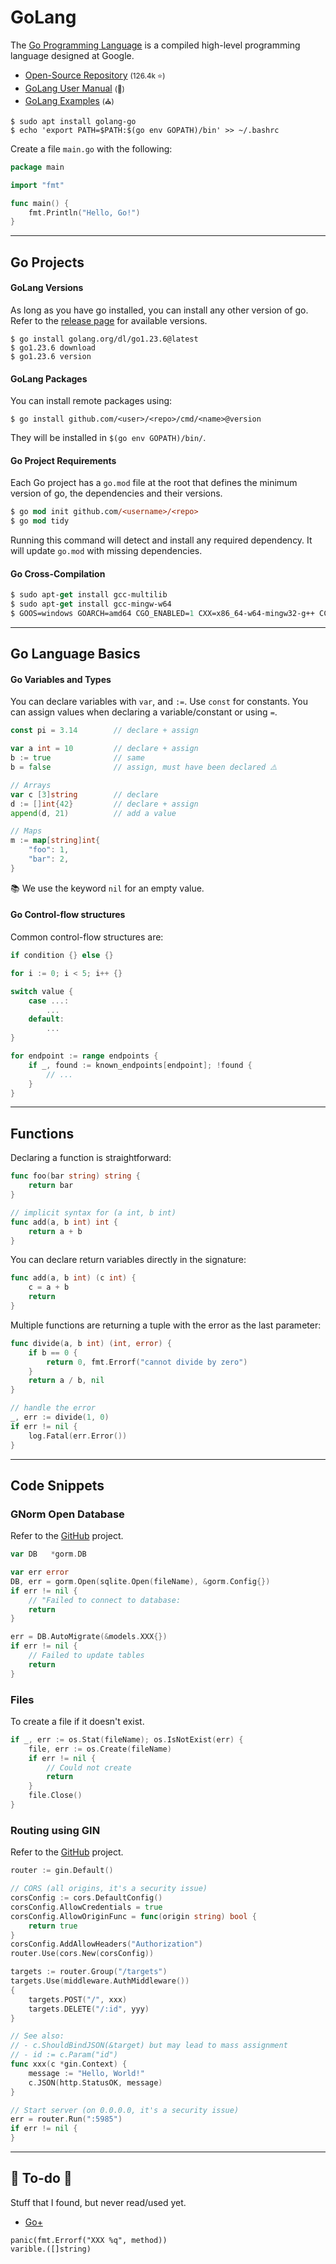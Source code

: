 # GoLang

<div class="row row-cols-lg-2"><div>

The [Go Programming Language](https://go.dev/) is a compiled high-level programming language designed at Google.

* [Open-Source Repository](https://github.com/golang/go) <small>(126.4k ⭐)</small>
* [GoLang User Manual](https://go.dev/doc/) <small>(🏫)</small>
* [GoLang Examples](https://golangexample.com/) <small>(⛪)</small>

```shell!
$ sudo apt install golang-go
$ echo 'export PATH=$PATH:$(go env GOPATH)/bin' >> ~/.bashrc
```
</div><div>

Create a file `main.go` with the following:

```go
package main

import "fmt"

func main() {
    fmt.Println("Hello, Go!")
}
```
</div></div>

<hr class="sep-both">

## Go Projects

<div class="row row-cols-lg-2"><div>

#### GoLang Versions

As long as you have go installed, you can install any other version of go. Refer to the [release page](https://go.dev/dl/) for available versions.

```shell!
$ go install golang.org/dl/go1.23.6@latest
$ go1.23.6 download
$ go1.23.6 version
```

#### GoLang Packages

You can install remote packages using:

```shell!
$ go install github.com/<user>/<repo>/cmd/<name>@version
```

They will be installed in `$(go env GOPATH)/bin/`.
</div><div>

#### Go Project Requirements

Each Go project has a `go.mod` file at the root that defines the minimum version of go, the dependencies and their versions.

```ps
$ go mod init github.com/<username>/<repo>
$ go mod tidy
```

Running this command will detect and install any required dependency. It will update `go.mod` with missing dependencies.

#### Go Cross-Compilation

```ps
$ sudo apt-get install gcc-multilib
$ sudo apt-get install gcc-mingw-w64
$ GOOS=windows GOARCH=amd64 CGO_ENABLED=1 CXX=x86_64-w64-mingw32-g++ CC=x86_64-w64-mingw32-gcc go build
```
</div></div>


<hr class="sep-both">

## Go Language Basics

<div class="row row-cols-lg-2"><div>

#### Go Variables and Types

You can declare variables with `var`, and `:=`. Use `const` for constants. You can assign values when declaring a variable/constant or using `=`.

```go
const pi = 3.14        // declare + assign

var a int = 10         // declare + assign
b := true              // same
b = false              // assign, must have been declared ⚠️

// Arrays
var c [3]string        // declare
d := []int{42}         // declare + assign
append(d, 21)          // add a value

// Maps
m := map[string]int{
    "foo": 1,
    "bar": 2,
}
```

📚 We use the keyword `nil` for an empty value.
</div><div>

#### Go Control-flow structures

Common control-flow structures are:

```go
if condition {} else {}

for i := 0; i < 5; i++ {}

switch value {
    case ...:
        ...
    default:
        ...
}

for endpoint := range endpoints {
    if _, found := known_endpoints[endpoint]; !found {
        // ...
    }
}
```
</div></div>

<hr class="sep-both">

## Functions

<div class="row row-cols-lg-2"><div>

Declaring a function is straightforward:

```go
func foo(bar string) string {
    return bar
}

// implicit syntax for (a int, b int)
func add(a, b int) int {
    return a + b
}
```

You can declare return variables directly in the signature:

```go
func add(a, b int) (c int) {
	c = a + b
	return
}
```
</div><div>

Multiple functions are returning a tuple with the error as the last parameter:

```go
func divide(a, b int) (int, error) {
    if b == 0 {
        return 0, fmt.Errorf("cannot divide by zero")
    }
    return a / b, nil
}

// handle the error
_, err := divide(1, 0)
if err != nil {
    log.Fatal(err.Error())
}
```

</div></div>

<hr class="sep-both">

## Code Snippets

<div class="row row-cols-lg-2"><div>

### GNorm Open Database

Refer to the [GitHub](https://github.com/go-gorm/gorm) project.

```go
var DB   *gorm.DB

var err error
DB, err = gorm.Open(sqlite.Open(fileName), &gorm.Config{})
if err != nil {
    // "Failed to connect to database:
    return
}

err = DB.AutoMigrate(&models.XXX{})
if err != nil {
    // Failed to update tables
    return
}
```

### Files

To create a file if it doesn't exist.

```go
if _, err := os.Stat(fileName); os.IsNotExist(err) {
    file, err := os.Create(fileName)
    if err != nil {
        // Could not create
        return
    }
    file.Close()
}
```
</div><div>

### Routing using GIN

Refer to the [GitHub](https://github.com/gin-gonic/gin) project.

```go
router := gin.Default()
```

```go
// CORS (all origins, it's a security issue)
corsConfig := cors.DefaultConfig()
corsConfig.AllowCredentials = true
corsConfig.AllowOriginFunc = func(origin string) bool {
    return true
}
corsConfig.AddAllowHeaders("Authorization")
router.Use(cors.New(corsConfig))
```

```go
targets := router.Group("/targets")
targets.Use(middleware.AuthMiddleware())
{
    targets.POST("/", xxx)
    targets.DELETE("/:id", yyy)
}

// See also:
// - c.ShouldBindJSON(&target) but may lead to mass assignment
// - id := c.Param("id")
func xxx(c *gin.Context) {
    message := "Hello, World!"
	c.JSON(http.StatusOK, message)
}
```

```go
// Start server (on 0.0.0.0, it's a security issue)
err = router.Run(":5985")
if err != nil {
}
```
</div></div>

<hr class="sep-both">

## 👻 To-do 👻

Stuff that I found, but never read/used yet.

<div class="row row-cols-lg-2"><div>

* [Go+](https://github.com/goplus/gop)
</div><div>

```golang
panic(fmt.Errorf("XXX %q", method))
varible.([]string)
```
</div></div>